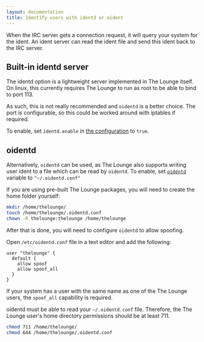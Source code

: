 ```yaml
---
layout: documentation
title: Identify users with identd or oident
---
```


When the IRC server gets a connection request, it will query your system for the ident.
An ident server can read the ident file and send this ident back to the IRC server.

## Built-in identd server

The identd option is a lightweight server implemented in The Lounge itself.
On linux, this currently requires The Lounge to run as root to be able to bind to port 113.

As such, this is not really recommended and `oidentd` is a better choice.
The port is configurable, so this could be worked around with iptables if required.

To enable, set `identd.enable` in [the configuration](/docs/configuration#identd-and-oidentd-support) to `true`.

## oidentd

Alternatively, `oidentd` can be used, as The Lounge also supports writing user ident to a file which can be read by `oidentd`.
To enable, set [`oidentd`](/docs/configuration#identd-and-oidentd-support) variable to `"~/.oidentd.conf"`

If you are using pre-built The Lounge packages, you will need to create the home folder yourself:
```sh
mkdir /home/thelounge/
touch /home/thelounge/.oidentd.conf
chown -R thelounge:thelounge /home/thelounge
```

After that is done, you will need to configure `oidentd` to allow spoofing.

Open `/etc/oidentd.conf` file in a text editor and add the following:

```
user "thelounge" {
  default {
    allow spoof
    allow spoof_all
  }
}
```

If your system has a user with the same name as one of the The Lounge users, the `spoof_all` capability is required.

oidentd must be able to read your `~/.oidentd.conf` file. Therefore, the The Lounge user's home directory permissions should be at least 711.

```bash
chmod 711 /home/thelounge/
chmod 644 /home/thelounge/.oidentd.conf
```
